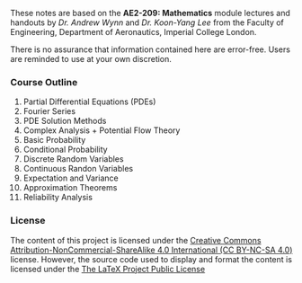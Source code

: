These notes are based on the __AE2-209: Mathematics__ module lectures and handouts by _Dr. Andrew Wynn_ and _Dr. Koon-Yang Lee_ from the Faculty of Engineering, Department of Aeronautics, Imperial College London.

There is no assurance that information contained here are error-free. Users are reminded to use at your own discretion. 

### Course Outline
1. Partial Differential Equations (PDEs)
2. Fourier Series
3. PDE Solution Methods
4. Complex Analysis + Potential Flow Theory
5. Basic Probability
6. Conditional Probability
7. Discrete Random Variables
8. Continuous Randon Variables
9. Expectation and Variance
10. Approximation Theorems
11. Reliability Analysis

### License
The content of this project is licensed under the [Creative Commons Attribution-NonCommercial-ShareAlike 4.0 International (CC BY-NC-SA 4.0)](https://creativecommons.org/licenses/by-nc-sa/4.0/) license. However, the source code used to display and format the content is licensed under the [The LaTeX Project Public License
](https://www.latex-project.org/lppl.txt)
